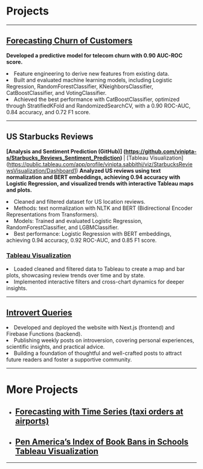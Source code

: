 # Projects

---

## [Forecasting Churn of Customers](https://github.com/vinipta-s/Forecasting_Churn_of_Customers/tree/main)

  <b>Developed a predictive model for telecom churn with 0.90 AUC-ROC score.
  </b>
  <li>
    Feature engineering to derive new features from existing data.
  </li>
  <li>
    Built and evaluated machine learning models, including Logistic Regression, RandomForestClassifier, KNeighborsClassifier, CatBoostClassifier, and VotingClassifier.
  </li>
  <li>
    Achieved the best performance with CatBoostClassifier, optimized through StratifiedKFold and RandomizedSearchCV, with a 0.90 ROC-AUC, 0.84 accuracy, and 0.72 F1 score.
  </li>

---

## US Starbucks Reviews 
<b> [Analysis and Sentiment Prediction (GitHub)] (https://github.com/vinipta-s/Starbucks_Reviews_Sentiment_Prediction) </b> 
  | [Tableau Visualization] (https://public.tableau.com/app/profile/vinipta.sabbithi/viz/StarbucksReviewsVisualization/Dashboard1)
  <b> Analyzed US reviews using text normalization and BERT embeddings, achieving 0.94 accuracy with Logistic Regression, and visualized trends with interactive Tableau maps and plots.</b>
  
  <li>
    Cleaned and filtered dataset for US location reviews.
  </li>
  <li>
    Methods: text normalization with NLTK and BERT (Bidirectional Encoder Representations from Transformers). 
  </li>
  <li>
    Models: Trained and evaluated Logistic Regression, RandomForestClassifier, and LGBMClassifier.
  </li>
  <li>
    Best performance: Logistic Regression with BERT embeddings, achieving 0.94 accuracy, 0.92 ROC-AUC, and 0.85 F1 score. 
  </li>
    
  ### [Tableau Visualization](https://public.tableau.com/app/profile/vinipta.sabbithi/viz/StarbucksReviewsVisualization/Dashboard1)
  <li>
    Loaded cleaned and filtered data to Tableau to create a map and bar plots, showcasing review trends over time and by state.
  </li>
  <li>
    Implemented interactive filters and cross-chart dynamics for deeper insights.
  </li>

---

## [Introvert Queries](https://introvertqueries.com/) 
  <li>
    Developed and deployed the website with Next.js (frontend) and Firebase Functions (backend). 
  </li>
  <li>
    Publishing weekly posts on introversion, covering personal experiences, scientific insights, and practical advice.
  </li>
  <li>
    Building a foundation of thoughtful and well-crafted posts to attract future readers and foster a supportive community.
  </li>

---

# More Projects

- ## [Forecasting with Time Series (taxi orders at airports)](https://github.com/vinipta-s/Time-Series-Regression-Forecasting)
- ## [Pen America’s Index of Book Bans in Schools Tableau Visualization](https://public.tableau.com/views/PenAmericasIndexofBookBansinSchools2022-23/Dashboard1?:language=en-US&publish=yes&:sid=&:redirect=auth&:display_count=n&:origin=viz_share_link) 

---

